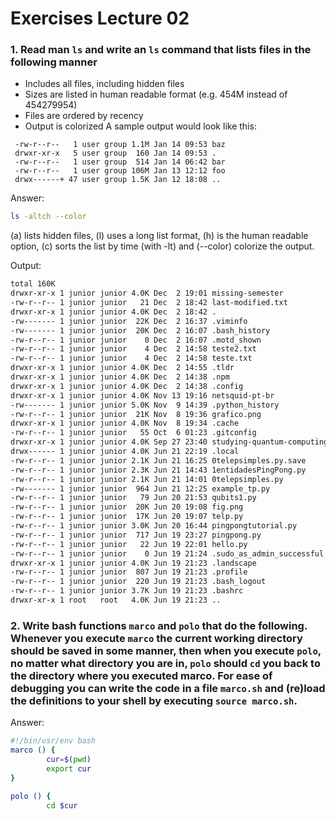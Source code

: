 # Exercises Lecture 02

### 1. Read man `ls` and write an `ls` command that lists files in the following manner

- Includes all files, including hidden files
- Sizes are listed in human readable format (e.g. 454M instead of 454279954)
- Files are ordered by recency
- Output is colorized
A sample output would look like this:

```
 -rw-r--r--   1 user group 1.1M Jan 14 09:53 baz
 drwxr-xr-x   5 user group  160 Jan 14 09:53 .
 -rw-r--r--   1 user group  514 Jan 14 06:42 bar
 -rw-r--r--   1 user group 106M Jan 13 12:12 foo
 drwx------+ 47 user group 1.5K Jan 12 18:08 ..
```

Answer:

```bash
ls -altch --color
```

(a) lists hidden files, (l) uses a long list format, (h) is the human readable option, (c) sorts the list by time (with -lt) and (--color) colorize the output.

Output:

```bash
total 160K
drwxr-xr-x 1 junior junior 4.0K Dec  2 19:01 missing-semester
-rw-r--r-- 1 junior junior   21 Dec  2 18:42 last-modified.txt
drwxr-xr-x 1 junior junior 4.0K Dec  2 18:42 .
-rw------- 1 junior junior  22K Dec  2 16:37 .viminfo
-rw------- 1 junior junior  20K Dec  2 16:07 .bash_history
-rw-r--r-- 1 junior junior    0 Dec  2 16:07 .motd_shown
-rw-r--r-- 1 junior junior    4 Dec  2 14:58 teste2.txt
-rw-r--r-- 1 junior junior    4 Dec  2 14:58 teste.txt
drwxr-xr-x 1 junior junior 4.0K Dec  2 14:55 .tldr
drwxr-xr-x 1 junior junior 4.0K Dec  2 14:38 .npm
drwxr-xr-x 1 junior junior 4.0K Dec  2 14:38 .config
drwxr-xr-x 1 junior junior 4.0K Nov 13 19:16 netsquid-pt-br
-rw------- 1 junior junior 5.0K Nov  9 14:39 .python_history
-rw-r--r-- 1 junior junior  21K Nov  8 19:36 grafico.png
drwxr-xr-x 1 junior junior 4.0K Nov  8 19:34 .cache
-rw-r--r-- 1 junior junior   55 Oct  6 01:23 .gitconfig
drwxr-xr-x 1 junior junior 4.0K Sep 27 23:40 studying-quantum-computing
drwx------ 1 junior junior 4.0K Jun 21 22:19 .local
-rw-r--r-- 1 junior junior 2.1K Jun 21 16:25 0telepsimples.py.save
-rw-r--r-- 1 junior junior 2.3K Jun 21 14:43 1entidadesPingPong.py
-rw-r--r-- 1 junior junior 2.1K Jun 21 14:01 0telepsimples.py
-rw------- 1 junior junior  964 Jun 21 12:25 example_tp.py
-rw-r--r-- 1 junior junior   79 Jun 20 21:53 qubits1.py
-rw-r--r-- 1 junior junior  20K Jun 20 19:08 fig.png
-rw-r--r-- 1 junior junior  17K Jun 20 19:07 telp.py
-rw-r--r-- 1 junior junior 3.0K Jun 20 16:44 pingpongtutorial.py
-rw-r--r-- 1 junior junior  717 Jun 19 23:27 pingpong.py
-rw-r--r-- 1 junior junior   22 Jun 19 22:01 hello.py
-rw-r--r-- 1 junior junior    0 Jun 19 21:24 .sudo_as_admin_successful
drwxr-xr-x 1 junior junior 4.0K Jun 19 21:23 .landscape
-rw-r--r-- 1 junior junior  807 Jun 19 21:23 .profile
-rw-r--r-- 1 junior junior  220 Jun 19 21:23 .bash_logout
-rw-r--r-- 1 junior junior 3.7K Jun 19 21:23 .bashrc
drwxr-xr-x 1 root   root   4.0K Jun 19 21:23 ..
```

### 2. Write bash functions `marco` and `polo` that do the following. Whenever you execute `marco` the current working directory should be saved in some manner, then when you execute `polo`, no matter what directory you are in, `polo` should `cd` you back to the directory where you executed marco. For ease of debugging you can write the code in a file `marco.sh` and (re)load the definitions to your shell by executing `source marco.sh`.

Answer:

```bash
#!/bin/usr/env bash
marco () {
        cur=$(pwd)
        export cur
}

polo () {
        cd $cur
```
